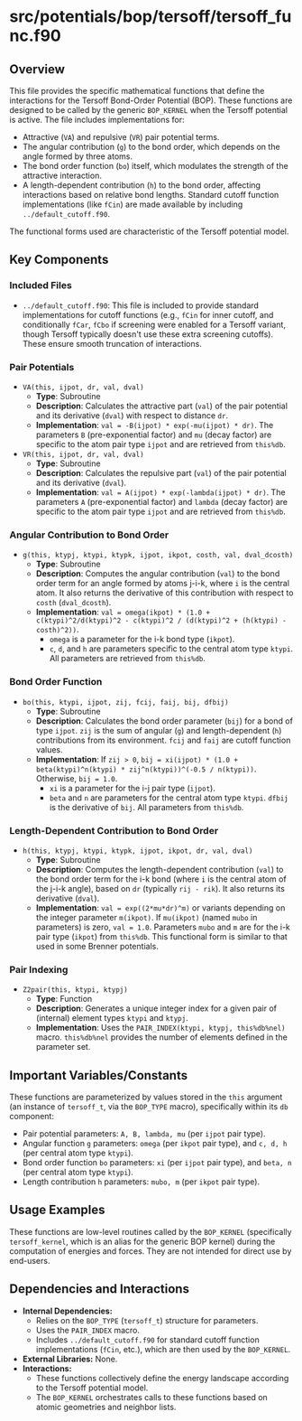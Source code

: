 # src/potentials/bop/tersoff/tersoff_func.f90

## Overview

This file provides the specific mathematical functions that define the interactions for the Tersoff Bond-Order Potential (BOP). These functions are designed to be called by the generic `BOP_KERNEL` when the Tersoff potential is active. The file includes implementations for:
*   Attractive (`VA`) and repulsive (`VR`) pair potential terms.
*   The angular contribution (`g`) to the bond order, which depends on the angle formed by three atoms.
*   The bond order function (`bo`) itself, which modulates the strength of the attractive interaction.
*   A length-dependent contribution (`h`) to the bond order, affecting interactions based on relative bond lengths.
Standard cutoff function implementations (like `fCin`) are made available by including `../default_cutoff.f90`.

The functional forms used are characteristic of the Tersoff potential model.

## Key Components

### Included Files
*   `../default_cutoff.f90`: This file is included to provide standard implementations for cutoff functions (e.g., `fCin` for inner cutoff, and conditionally `fCar`, `fCbo` if screening were enabled for a Tersoff variant, though Tersoff typically doesn't use these extra screening cutoffs). These ensure smooth truncation of interactions.

### Pair Potentials

*   `VA(this, ijpot, dr, val, dval)`
    *   **Type**: Subroutine
    *   **Description**: Calculates the attractive part (`val`) of the pair potential and its derivative (`dval`) with respect to distance `dr`.
    *   **Implementation**: `val = -B(ijpot) * exp(-mu(ijpot) * dr)`. The parameters `B` (pre-exponential factor) and `mu` (decay factor) are specific to the atom pair type `ijpot` and are retrieved from `this%db`.
*   `VR(this, ijpot, dr, val, dval)`
    *   **Type**: Subroutine
    *   **Description**: Calculates the repulsive part (`val`) of the pair potential and its derivative (`dval`).
    *   **Implementation**: `val = A(ijpot) * exp(-lambda(ijpot) * dr)`. The parameters `A` (pre-exponential factor) and `lambda` (decay factor) are specific to the atom pair type `ijpot` and are retrieved from `this%db`.

### Angular Contribution to Bond Order

*   `g(this, ktypj, ktypi, ktypk, ijpot, ikpot, costh, val, dval_dcosth)`
    *   **Type**: Subroutine
    *   **Description**: Computes the angular contribution (`val`) to the bond order term for an angle formed by atoms j-i-k, where `i` is the central atom. It also returns the derivative of this contribution with respect to `costh` (`dval_dcosth`).
    *   **Implementation**: `val = omega(ikpot) * (1.0 + c(ktypi)^2/d(ktypi)^2 - c(ktypi)^2 / (d(ktypi)^2 + (h(ktypi) - costh)^2))`.
        *   `omega` is a parameter for the i-k bond type (`ikpot`).
        *   `c`, `d`, and `h` are parameters specific to the central atom type `ktypi`.
        All parameters are retrieved from `this%db`.

### Bond Order Function

*   `bo(this, ktypi, ijpot, zij, fcij, faij, bij, dfbij)`
    *   **Type**: Subroutine
    *   **Description**: Calculates the bond order parameter (`bij`) for a bond of type `ijpot`. `zij` is the sum of angular (`g`) and length-dependent (`h`) contributions from its environment. `fcij` and `faij` are cutoff function values.
    *   **Implementation**: If `zij > 0`, `bij = xi(ijpot) * (1.0 + beta(ktypi)^n(ktypi) * zij^n(ktypi))^(-0.5 / n(ktypi))`. Otherwise, `bij = 1.0`.
        *   `xi` is a parameter for the i-j pair type (`ijpot`).
        *   `beta` and `n` are parameters for the central atom type `ktypi`.
        `dfbij` is the derivative of `bij`. All parameters from `this%db`.

### Length-Dependent Contribution to Bond Order

*   `h(this, ktypj, ktypi, ktypk, ijpot, ikpot, dr, val, dval)`
    *   **Type**: Subroutine
    *   **Description**: Computes the length-dependent contribution (`val`) to the bond order term for the i-k bond (where `i` is the central atom of the j-i-k angle), based on `dr` (typically `rij - rik`). It also returns its derivative (`dval`).
    *   **Implementation**: `val = exp((2*mu*dr)^m)` or variants depending on the integer parameter `m(ikpot)`. If `mu(ikpot)` (named `mubo` in parameters) is zero, `val = 1.0`. Parameters `mubo` and `m` are for the i-k pair type (`ikpot`) from `this%db`. This functional form is similar to that used in some Brenner potentials.

### Pair Indexing

*   `Z2pair(this, ktypi, ktypj)`
    *   **Type**: Function
    *   **Description**: Generates a unique integer index for a given pair of (internal) element types `ktypi` and `ktypj`.
    *   **Implementation**: Uses the `PAIR_INDEX(ktypi, ktypj, this%db%nel)` macro. `this%db%nel` provides the number of elements defined in the parameter set.

## Important Variables/Constants

These functions are parameterized by values stored in the `this` argument (an instance of `tersoff_t`, via the `BOP_TYPE` macro), specifically within its `db` component:
*   Pair potential parameters: `A, B, lambda, mu` (per `ijpot` pair type).
*   Angular function `g` parameters: `omega` (per `ikpot` pair type), and `c, d, h` (per central atom type `ktypi`).
*   Bond order function `bo` parameters: `xi` (per `ijpot` pair type), and `beta, n` (per central atom type `ktypi`).
*   Length contribution `h` parameters: `mubo, m` (per `ikpot` pair type).

## Usage Examples

These functions are low-level routines called by the `BOP_KERNEL` (specifically `tersoff_kernel`, which is an alias for the generic BOP kernel) during the computation of energies and forces. They are not intended for direct use by end-users.

## Dependencies and Interactions

*   **Internal Dependencies:**
    *   Relies on the `BOP_TYPE` (`tersoff_t`) structure for parameters.
    *   Uses the `PAIR_INDEX` macro.
    *   Includes `../default_cutoff.f90` for standard cutoff function implementations (`fCin`, etc.), which are then used by the `BOP_KERNEL`.
*   **External Libraries:** None.
*   **Interactions:**
    *   These functions collectively define the energy landscape according to the Tersoff potential model.
    *   The `BOP_KERNEL` orchestrates calls to these functions based on atomic geometries and neighbor lists.
```
